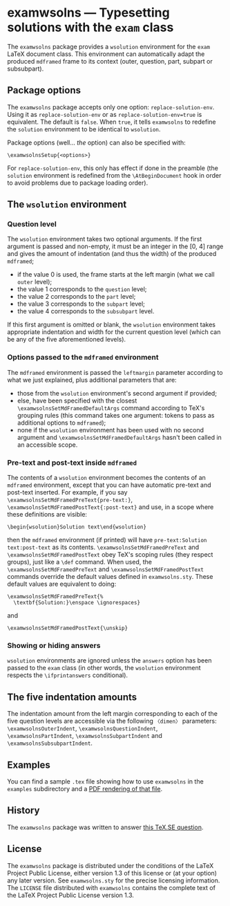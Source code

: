 # examwsolns — Typesetting solutions with the `exam` class

The `examwsolns` package provides a `wsolution` environment for the
`exam` LaTeX document class. This environment can automatically adapt
the produced `mdframed` frame to its context (outer, question, part,
subpart or subsubpart).

## Package options

The `examwsolns` package accepts only one option:
`replace-solution-env`. Using it as `replace-solution-env` or as
`replace-solution-env=true` is equivalent. The default is `false`. When
`true`, it tells `examwsolns` to redefine the `solution` environment to
be identical to `wsolution`.

Package options (well... *the* option) can also be specified with:

    \examwsolnsSetup{<options>}

For `replace-solution-env`, this only has effect if done in the preamble
(the `solution` environment is redefined from the `\AtBeginDocument`
hook in order to avoid problems due to package loading order).

## The `wsolution` environment

### Question level

The `wsolution` environment takes two optional arguments. If the first
argument is passed and non-empty, it must be an integer in the [0, 4]
range and gives the amount of indentation (and thus the width) of the
produced `mdframed`;

  - if the value 0 is used, the frame starts at the left margin (what we
    call `outer` level);
  - the value 1 corresponds to the `question` level;
  - the value 2 corresponds to the `part` level;
  - the value 3 corresponds to the `subpart` level;
  - the value 4 corresponds to the `subsubpart` level.

If this first argument is omitted or blank, the `wsolution` environment
takes appropriate indentation and width for the current question level
(which can be any of the five aforementioned levels).

### Options passed to the `mdframed` environment

The `mdframed` environment is passed the `leftmargin` parameter
according to what we just explained, plus additional parameters that
are:

  - those from the `wsolution` environment's second argument if
    provided;
  - else, have been specified with the closest
    `\examwsolnsSetMdFramedDefaultArgs` command according to TeX's
    grouping rules (this command takes one argument: tokens to pass as
    additional options to `mdframed`);
  - none if the `wsolution` environment has been used with no second
    argument and `\examwsolnsSetMdFramedDefaultArgs` hasn't been called
    in an accessible scope.

### Pre-text and post-text inside `mdframed`

The contents of a `wsolution` environment becomes the contents of an
`mdframed` environment, except that you can have automatic pre-text and
post-text inserted. For example, if you say
`\examwsolnsSetMdFramedPreText{pre-text:}`,
`\examwsolnsSetMdFramedPostText{:post-text}` and use, in a scope
where these definitions are visible:

    \begin{wsolution}Solution text\end{wsolution}

then the `mdframed` environment (if printed) will have
`pre-text:Solution text:post-text` as its contents.
`\examwsolnsSetMdFramedPreText` and `\examwsolnsSetMdFramedPostText`
obey TeX's scoping rules (they respect groups), just like a `\def`
command. When used, the `\examwsolnsSetMdFramedPreText` and
`\examwsolnsSetMdFramedPostText` commands override the default values
defined in `examwsolns.sty`. These default values are equivalent to
doing:

    \examwsolnsSetMdFramedPreText{%
      \textbf{Solution:}\enspace \ignorespaces}

and

    \examwsolnsSetMdFramedPostText{\unskip}

### Showing or hiding answers

`wsolution` environments are ignored unless the `answers` option has
been passed to the `exam` class (in other words, the `wsolution`
environment respects the `\ifprintanswers` conditional).

## The five indentation amounts

The indentation amount from the left margin corresponding to each of the
five question levels are accessible via the following `〈dimen〉`
parameters: `\examwsolnsOuterIndent`, `\examwsolnsQuestionIndent`,
`\examwsolnsPartIndent`, `\examwsolnsSubpartIndent` and
`\examwsolnsSubsubpartIndent`.

## Examples

You can find a sample `.tex` file showing how to use `examwsolns` in the
`examples` subdirectory and a [PDF rendering of that
file](https://github.com/frougon/examwsolns/wiki/files/example.pdf).

## History

The `examwsolns` package was written to answer [this TeX.SE
question][question].

## License

The `examwsolns` package is distributed under the conditions of the LaTeX
Project Public License, either version 1.3 of this license or (at your option)
any later version. See `examwsolns.sty` for the precise licensing information.
The `LICENSE` file distributed with `examwsolns` contains the complete text of
the LaTeX Project Public License version 1.3.

  [question]: https://tex.stackexchange.com/questions/489374/exam-creating-a-solution-environment-whose-width-is-set-by-an-optional-argument
  [answer]: https://tex.stackexchange.com/a/489424/73317
